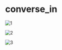 # converse_in

![1](https://github.com/salvinjosf/Converse_IN/assets/124342493/346ee8be-e946-4ee2-9046-da7064c5eabb)

![2](https://github.com/salvinjosf/Converse_IN/assets/124342493/ae5402fe-690c-412f-98d9-daa2a1421624)

![3](https://github.com/salvinjosf/Converse_IN/assets/124342493/6a2c76ae-4207-4d7c-954e-d91644042a41)

